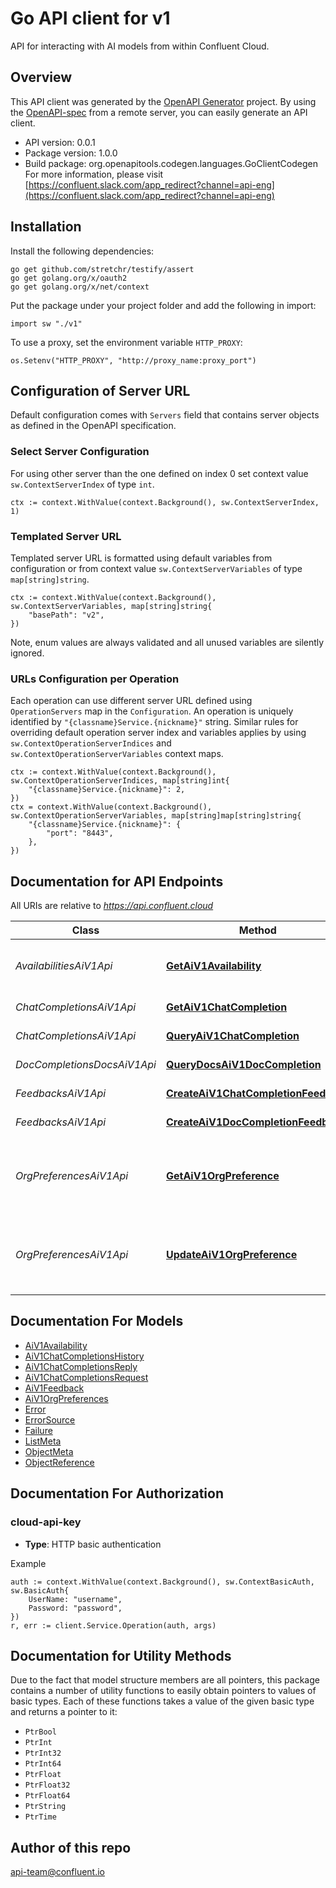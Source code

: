 # Go API client for v1

API for interacting with AI models from within Confluent Cloud.

## Overview
This API client was generated by the [OpenAPI Generator](https://openapi-generator.tech) project.  By using the [OpenAPI-spec](https://www.openapis.org/) from a remote server, you can easily generate an API client.

- API version: 0.0.1
- Package version: 1.0.0
- Build package: org.openapitools.codegen.languages.GoClientCodegen
For more information, please visit [https://confluent.slack.com/app_redirect?channel=api-eng](https://confluent.slack.com/app_redirect?channel=api-eng)

## Installation

Install the following dependencies:

```shell
go get github.com/stretchr/testify/assert
go get golang.org/x/oauth2
go get golang.org/x/net/context
```

Put the package under your project folder and add the following in import:

```golang
import sw "./v1"
```

To use a proxy, set the environment variable `HTTP_PROXY`:

```golang
os.Setenv("HTTP_PROXY", "http://proxy_name:proxy_port")
```

## Configuration of Server URL

Default configuration comes with `Servers` field that contains server objects as defined in the OpenAPI specification.

### Select Server Configuration

For using other server than the one defined on index 0 set context value `sw.ContextServerIndex` of type `int`.

```golang
ctx := context.WithValue(context.Background(), sw.ContextServerIndex, 1)
```

### Templated Server URL

Templated server URL is formatted using default variables from configuration or from context value `sw.ContextServerVariables` of type `map[string]string`.

```golang
ctx := context.WithValue(context.Background(), sw.ContextServerVariables, map[string]string{
	"basePath": "v2",
})
```

Note, enum values are always validated and all unused variables are silently ignored.

### URLs Configuration per Operation

Each operation can use different server URL defined using `OperationServers` map in the `Configuration`.
An operation is uniquely identified by `"{classname}Service.{nickname}"` string.
Similar rules for overriding default operation server index and variables applies by using `sw.ContextOperationServerIndices` and `sw.ContextOperationServerVariables` context maps.

```
ctx := context.WithValue(context.Background(), sw.ContextOperationServerIndices, map[string]int{
	"{classname}Service.{nickname}": 2,
})
ctx = context.WithValue(context.Background(), sw.ContextOperationServerVariables, map[string]map[string]string{
	"{classname}Service.{nickname}": {
		"port": "8443",
	},
})
```

## Documentation for API Endpoints

All URIs are relative to *https://api.confluent.cloud*

Class | Method | HTTP request | Description
------------ | ------------- | ------------- | -------------
*AvailabilitiesAiV1Api* | [**GetAiV1Availability**](docs/AvailabilitiesAiV1Api.md#getaiv1availability) | **Get** /ai/v1/availability | Read the organization&#39;s ai-assistant setting.
*ChatCompletionsAiV1Api* | [**GetAiV1ChatCompletion**](docs/ChatCompletionsAiV1Api.md#getaiv1chatcompletion) | **Options** /ai/v1/chat-completions | Read a Chat Completion
*ChatCompletionsAiV1Api* | [**QueryAiV1ChatCompletion**](docs/ChatCompletionsAiV1Api.md#queryaiv1chatcompletion) | **Post** /ai/v1/chat-completions | Query a Chat Completion
*DocCompletionsDocsAiV1Api* | [**QueryDocsAiV1DocCompletion**](docs/DocCompletionsDocsAiV1Api.md#querydocsaiv1doccompletion) | **Post** /docs-ai/v1/doc-completions | Query a Doc Completion
*FeedbacksAiV1Api* | [**CreateAiV1ChatCompletionFeedback**](docs/FeedbacksAiV1Api.md#createaiv1chatcompletionfeedback) | **Post** /ai/v1/chat-completions/{chat_completion_id}/feedback | Create a Feedback
*FeedbacksAiV1Api* | [**CreateAiV1DocCompletionFeedback**](docs/FeedbacksAiV1Api.md#createaiv1doccompletionfeedback) | **Post** /docs-ai/v1/doc-completions/{doc_completion_id}/feedback | Create a Feedback
*OrgPreferencesAiV1Api* | [**GetAiV1OrgPreference**](docs/OrgPreferencesAiV1Api.md#getaiv1orgpreference) | **Get** /ai/v1/org-preferences | Read the organization&#39;s ai-assistant setting in org-preferences.
*OrgPreferencesAiV1Api* | [**UpdateAiV1OrgPreference**](docs/OrgPreferencesAiV1Api.md#updateaiv1orgpreference) | **Patch** /ai/v1/org-preferences | Set the organization&#39;s ai-assistant setting in org-preferences.


## Documentation For Models

 - [AiV1Availability](docs/AiV1Availability.md)
 - [AiV1ChatCompletionsHistory](docs/AiV1ChatCompletionsHistory.md)
 - [AiV1ChatCompletionsReply](docs/AiV1ChatCompletionsReply.md)
 - [AiV1ChatCompletionsRequest](docs/AiV1ChatCompletionsRequest.md)
 - [AiV1Feedback](docs/AiV1Feedback.md)
 - [AiV1OrgPreferences](docs/AiV1OrgPreferences.md)
 - [Error](docs/Error.md)
 - [ErrorSource](docs/ErrorSource.md)
 - [Failure](docs/Failure.md)
 - [ListMeta](docs/ListMeta.md)
 - [ObjectMeta](docs/ObjectMeta.md)
 - [ObjectReference](docs/ObjectReference.md)


## Documentation For Authorization



### cloud-api-key

- **Type**: HTTP basic authentication

Example

```golang
auth := context.WithValue(context.Background(), sw.ContextBasicAuth, sw.BasicAuth{
    UserName: "username",
    Password: "password",
})
r, err := client.Service.Operation(auth, args)
```


## Documentation for Utility Methods

Due to the fact that model structure members are all pointers, this package contains
a number of utility functions to easily obtain pointers to values of basic types.
Each of these functions takes a value of the given basic type and returns a pointer to it:

* `PtrBool`
* `PtrInt`
* `PtrInt32`
* `PtrInt64`
* `PtrFloat`
* `PtrFloat32`
* `PtrFloat64`
* `PtrString`
* `PtrTime`

## Author of this repo

api-team@confluent.io

